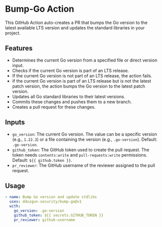 # Bump-Go Action

This GitHub Action auto-creates a PR that bumps the Go version to the latest available LTS version and updates the standard libraries in your project.

## Features

- Determines the current Go version from a specified file or direct version input.
- Checks if the current Go version is part of an LTS release.
- If the current Go version is not part of an LTS release, the action fails.
- If the current Go version is part of an LTS release but is not the latest patch version, the action bumps the Go version to the latest patch version.
- Updates all Go standard libraries to their latest versions.
- Commits these changes and pushes them to a new branch.
- Creates a pull request for these changes.

## Inputs

- `go_version`: The current Go version. The value can be a specific version (e.g., `1.22.3`) or a file containing the version (e.g., `.go-version`). Default: `.go-version`.
- `github_token`: The GitHub token used to create the pull request. The token needs `contents:write` and `pull-requests:write` permissions. Default: `${{ github.token }}`.
- `pr_reviewer`: The GitHub username of the reviewer assigned to the pull request.

## Usage

```yaml
- name: Bump Go version and update stdlibs
  uses: dduzgun-security/bump-go@v1
  with:
    go_version: .go-version
    github_token: ${{ secrets.GITHUB_TOKEN }}
    pr_reviewer: github-username
```
